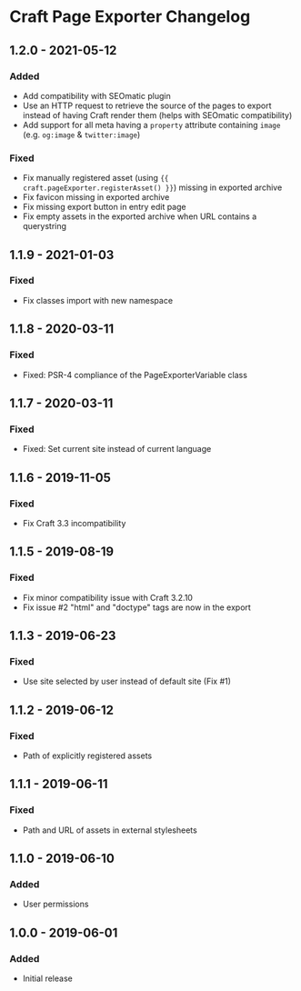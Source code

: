 # Craft Page Exporter Changelog

## 1.2.0 - 2021-05-12
### Added
- Add compatibility with SEOmatic plugin
- Use an HTTP request to retrieve the source of the pages to export instead of
  having Craft render them (helps with SEOmatic compatibility)
- Add support for all meta having a `property` attribute containing `image`
  (e.g. `og:image` & `twitter:image`)
### Fixed
- Fix manually registered asset (using
  `{{ craft.pageExporter.registerAsset() }}`) missing in exported archive
- Fix favicon missing in exported archive
- Fix missing export button in entry edit page
- Fix empty assets in the exported archive when URL contains a querystring

## 1.1.9 - 2021-01-03
### Fixed
- Fix classes import with new namespace

## 1.1.8 - 2020-03-11
### Fixed
- Fixed: PSR-4 compliance of the PageExporterVariable class

## 1.1.7 - 2020-03-11
### Fixed
- Fixed: Set current site instead of current language

## 1.1.6 - 2019-11-05
### Fixed
- Fix Craft 3.3 incompatibility

## 1.1.5 - 2019-08-19
### Fixed
- Fix minor compatibility issue with Craft 3.2.10
- Fix issue #2 "html" and "doctype" tags are now in the export

## 1.1.3 - 2019-06-23
### Fixed
- Use site selected by user instead of default site (Fix #1)

## 1.1.2 - 2019-06-12
### Fixed
- Path of explicitly registered assets

## 1.1.1 - 2019-06-11
### Fixed
- Path and URL of assets in external stylesheets

## 1.1.0 - 2019-06-10
### Added
- User permissions

## 1.0.0 - 2019-06-01
### Added
- Initial release
